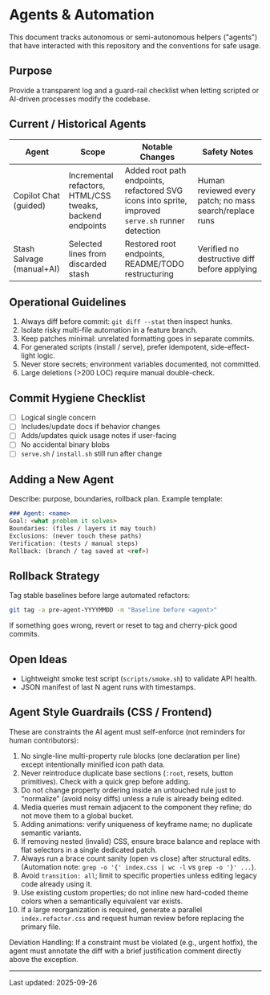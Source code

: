 # Agents & Automation

This document tracks autonomous or semi-autonomous helpers ("agents") that have interacted with this repository and the conventions for safe usage.

## Purpose
Provide a transparent log and a guard-rail checklist when letting scripted or AI-driven processes modify the codebase.

## Current / Historical Agents

| Agent | Scope | Notable Changes | Safety Notes |
|-------|-------|-----------------|--------------|
| Copilot Chat (guided) | Incremental refactors, HTML/CSS tweaks, backend endpoints | Added root path endpoints, refactored SVG icons into sprite, improved `serve.sh` runner detection | Human reviewed every patch; no mass search/replace runs |
| Stash Salvage (manual+AI) | Selected lines from discarded stash | Restored root endpoints, README/TODO restructuring | Verified no destructive diff before applying |

## Operational Guidelines

1. Always diff before commit: `git diff --stat` then inspect hunks.
2. Isolate risky multi-file automation in a feature branch.
3. Keep patches minimal: unrelated formatting goes in separate commits.
4. For generated scripts (install / serve), prefer idempotent, side-effect-light logic.
5. Never store secrets; environment variables documented, not committed.
6. Large deletions (>200 LOC) require manual double-check.

## Commit Hygiene Checklist
- [ ] Logical single concern
- [ ] Includes/update docs if behavior changes
- [ ] Adds/updates quick usage notes if user-facing
- [ ] No accidental binary blobs
- [ ] `serve.sh` / `install.sh` still run after change

## Adding a New Agent
Describe: purpose, boundaries, rollback plan. Example template:
```md
### Agent: <name>
Goal: <what problem it solves>
Boundaries: (files / layers it may touch)
Exclusions: (never touch these paths)
Verification: (tests / manual steps)
Rollback: (branch / tag saved at <ref>)
```

## Rollback Strategy
Tag stable baselines before large automated refactors:
```bash
git tag -a pre-agent-YYYYMMDD -m "Baseline before <agent>"
```
If something goes wrong, revert or reset to tag and cherry-pick good commits.

## Open Ideas
- Lightweight smoke test script (`scripts/smoke.sh`) to validate API health.
- JSON manifest of last N agent runs with timestamps.

## Agent Style Guardrails (CSS / Frontend)
These are constraints the AI agent must self-enforce (not reminders for human contributors):

1. No single-line multi-property rule blocks (one declaration per line) except intentionally minified icon path data.
2. Never reintroduce duplicate base sections (`:root`, resets, button primitives). Check with a quick grep before adding.
3. Do not change property ordering inside an untouched rule just to “normalize” (avoid noisy diffs) unless a rule is already being edited.
4. Media queries must remain adjacent to the component they refine; do not move them to a global bucket.
5. Adding animations: verify uniqueness of keyframe name; no duplicate semantic variants.
6. If removing nested (invalid) CSS, ensure brace balance and replace with flat selectors in a single dedicated patch.
7. Always run a brace count sanity (open vs close) after structural edits. (Automation note: `grep -o '{' index.css | wc -l` vs `grep -o '}' ...`).
8. Avoid `transition: all`; limit to specific properties unless editing legacy code already using it.
9. Use existing custom properties; do not inline new hard-coded theme colors when a semantically equivalent var exists.
10. If a large reorganization is required, generate a parallel `index.refactor.css` and request human review before replacing the primary file.

Deviation Handling: If a constraint must be violated (e.g., urgent hotfix), the agent must annotate the diff with a brief justification comment directly above the exception.


---
Last updated: 2025-09-26
